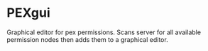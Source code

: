 # PEXgui
Graphical editor for pex permissions. Scans server for all available permission nodes then adds them to a graphical editor.
